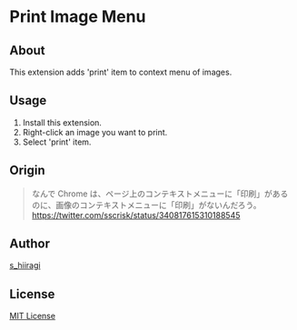 Print Image Menu
===

## About
This extension adds 'print' item to context menu of images.

## Usage
1. Install this extension.
2. Right-click an image you want to print.
3. Select 'print' item.

## Origin

> なんで Chrome は、ページ上のコンテキストメニューに「印刷」があるのに、画像のコンテキストメニューに「印刷」がないんだろう。
https://twitter.com/sscrisk/status/340817615310188545

## Author
[s_hiiragi](https://github.com/s-hiiragi)

## License
[MIT License](http://opensource.org/licenses/MIT)
